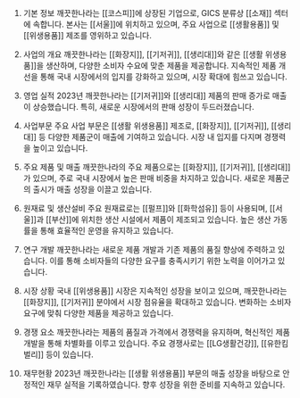 1. 기본 정보
깨끗한나라는 [[코스피]]에 상장된 기업으로, GICS 분류상 [[소재]] 섹터에 속합니다. 본사는 [[서울]]에 위치하고 있으며, 주요 사업으로 [[생활용품]] 및 [[위생용품]] 제조를 영위하고 있습니다.

2. 사업의 개요
깨끗한나라는 [[화장지]], [[기저귀]], [[생리대]]와 같은 [[생활 위생용품]]을 생산하며, 다양한 소비자 수요에 맞춘 제품을 제공합니다. 지속적인 제품 개선을 통해 국내 시장에서의 입지를 강화하고 있으며, 시장 확대에 힘쓰고 있습니다.

3. 영업 실적
2023년 깨끗한나라는 [[기저귀]]와 [[생리대]] 제품의 판매 증가로 매출이 상승했습니다. 특히, 새로운 시장에서의 판매 성장이 두드러졌습니다.

4. 사업부문
주요 사업 부문은 [[생활 위생용품]] 제조로, [[화장지]], [[기저귀]], [[생리대]] 등 다양한 제품군이 매출에 기여하고 있습니다. 시장 내 입지를 다지며 경쟁력을 높이고 있습니다.

5. 주요 제품 및 매출
깨끗한나라의 주요 제품으로는 [[화장지]], [[기저귀]], [[생리대]]가 있으며, 주로 국내 시장에서 높은 판매 비중을 차지하고 있습니다. 새로운 제품군의 출시가 매출 성장을 이끌고 있습니다.

6. 원재료 및 생산설비
주요 원재료로는 [[펄프]]와 [[화학섬유]] 등이 사용되며, [[서울]]과 [[부산]]에 위치한 생산 시설에서 제품이 제조되고 있습니다. 높은 생산 가동률을 통해 효율적인 운영을 유지하고 있습니다.

7. 연구 개발
깨끗한나라는 새로운 제품 개발과 기존 제품의 품질 향상에 주력하고 있습니다. 이를 통해 소비자들의 다양한 요구를 충족시키기 위한 노력을 이어가고 있습니다.

8. 시장 상황
국내 [[위생용품]] 시장은 지속적인 성장을 보이고 있으며, 깨끗한나라는 [[화장지]], [[기저귀]] 분야에서 시장 점유율을 확대하고 있습니다. 변화하는 소비자 요구에 맞춰 다양한 제품을 제공하고 있습니다.

9. 경쟁 요소
깨끗한나라는 제품의 품질과 가격에서 경쟁력을 유지하며, 혁신적인 제품 개발을 통해 차별화를 이루고 있습니다. 주요 경쟁사로는 [[LG생활건강]], [[유한킴벌리]] 등이 있습니다.

10. 재무현황
2023년 깨끗한나라는 [[생활 위생용품]] 부문의 매출 성장을 바탕으로 안정적인 재무 실적을 기록하였습니다. 향후 성장을 위한 준비를 지속하고 있습니다.
